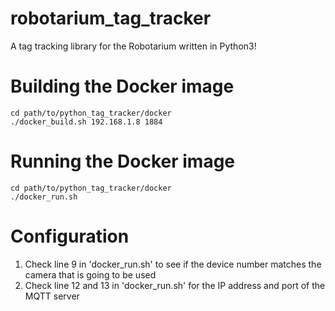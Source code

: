 # robotarium_tag_tracker
A tag tracking library for the Robotarium written in Python3!

# Building the Docker image
```
cd path/to/python_tag_tracker/docker
./docker_build.sh 192.168.1.8 1884
```

# Running the Docker image
```
cd path/to/python_tag_tracker/docker
./docker_run.sh
```

# Configuration
1. Check line 9 in 'docker_run.sh' to see if the device number matches the camera that is going to be used
2. Check line 12 and 13 in 'docker_run.sh' for the IP address and port of the MQTT server
